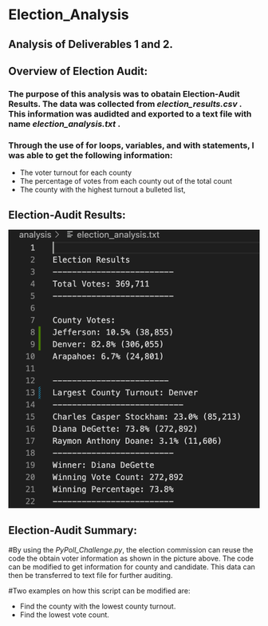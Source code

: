 # Election_Analysis

## Analysis of Deliverables 1 and 2. 

## Overview of Election Audit:
### The purpose of this analysis was to obatain Election-Audit Results.  The data was collected from *election_results.csv* . This information was audidted and exported to a text file with name *election_analysis.txt* .

### Through the use of for loops, variables, and with statements, I was able to get the following information:
- The voter turnout for each county
- The percentage of votes from each county out of the total count
- The county with the highest turnout a bulleted list, 

## Election-Audit Results: 
![](https://github.com/ramon0101alonso/Election_Analysis/blob/main/Resources/election_result_output.png)

## Election-Audit Summary: 

#By using the *PyPoll_Challenge.py*, the election commission can reuse the code the obtain voter information as shown in the picture above.  The code can be modified to get information for county and candidate.  This data can then be transferred to text file for further auditing.  

#Two examples on how this script can be modified are:
- Find the county with the lowest county turnout.
- Find the lowest vote count.


